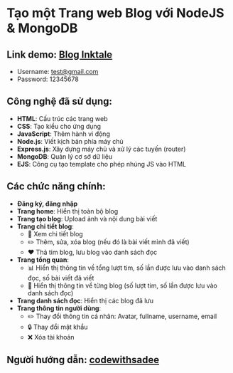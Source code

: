# Tạo một Trang web Blog với NodeJS & MongoDB

## Link demo: [Blog Inktale](https://web-blog-inktale.onrender.com)
  - Username: test@gmail.com
  - Password: 12345678
    
## Công nghệ đã sử dụng:
- **HTML**: Cấu trúc các trang web
- **CSS**: Tạo kiểu cho ứng dụng
- **JavaScript**: Thêm hành vi động
- **Node.js**: Viết kịch bản phía máy chủ
- **Express.js**: Xây dựng máy chủ và xử lý các tuyến (router)
- **MongoDB**: Quản lý cơ sở dữ liệu
- **EJS**: Công cụ tạo template cho phép nhúng JS vào HTML

## Các chức năng chính:
- **Đăng ký, đăng nhập**
- **Trang home**: Hiển thị toàn bộ blog
- **Trang tạo blog**: Upload ảnh và nội dung bài viết
- **Trang chi tiết blog**:
  - 📄 Xem chi tiết blog
  - ✏️ Thêm, sửa, xóa blog (nếu đó là bài viết mình đã viết)
  - ❤️ Thả tim blog, lưu blog vào danh sách đọc
- **Trang tổng quan**:
  - 📊 Hiển thị thông tin về tổng lượt tim, số lần được lưu vào danh sách đọc, số bài viết đã viết
  - 📝 Hiển thị thông tin về từng blog (số lượt tim, số lần được lưu vào danh sách đọc)
- **Trang danh sách đọc**: Hiển thị các blog đã lưu
- **Trang thông tin người dùng**:
  - ✏️ Thay đổi thông tin cá nhân: Avatar, fullname, username, email
  - 🔒 Thay đổi mật khẩu
  - ❌ Xóa tài khoản

## Người hướng dẫn: [codewithsadee](https://www.youtube.com/@codewithsadee)
